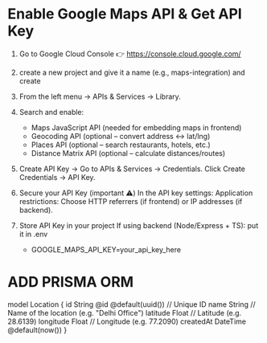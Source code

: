 

# Enable Google Maps API & Get API Key
1. Go to Google Cloud Console 👉 https://console.cloud.google.com/
2. create a new project and give it a name (e.g., maps-integration) and create 
3. From the left menu → APIs & Services → Library.
4. Search and enable:
    * Maps JavaScript API (needed for embedding maps in frontend)
    * Geocoding API (optional – convert address ↔ lat/lng)
    * Places API (optional – search restaurants, hotels, etc.)
    * Distance Matrix API (optional – calculate distances/routes)

5. Create API Key -> Go to APIs & Services → Credentials. Click Create Credentials → API Key.
6. Secure your API Key (important ⚠️) In the API key settings: Application restrictions: Choose HTTP referrers (if frontend) or IP addresses (if backend).
7. Store API Key in your project If using backend (Node/Express + TS): put it in .env
   * GOOGLE_MAPS_API_KEY=your_api_key_here


# ADD PRISMA ORM

model Location {
  id        String   @id @default(uuid()) // Unique ID
  name      String   // Name of the location (e.g. "Delhi Office")
  latitude  Float    // Latitude (e.g. 28.6139)
  longitude Float    // Longitude (e.g. 77.2090)
  createdAt DateTime @default(now())
}
